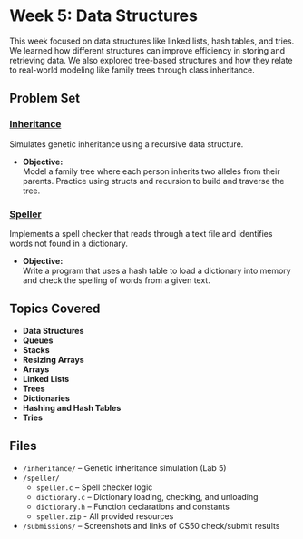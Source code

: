 # Week 5: Data Structures

This week focused on data structures like linked lists, hash tables, and tries. We learned how different structures can improve efficiency in storing and retrieving data. We also explored tree-based structures and how they relate to real-world modeling like family trees through class inheritance.

## Problem Set

### [Inheritance](https://cs50.harvard.edu/x/2025/psets/5/inheritance/)
Simulates genetic inheritance using a recursive data structure.

- **Objective:**  
  Model a family tree where each person inherits two alleles from their parents. Practice using structs and recursion to build and traverse the tree.

### [Speller](https://cs50.harvard.edu/x/2025/psets/5/speller/)
Implements a spell checker that reads through a text file and identifies words not found in a dictionary.

- **Objective:**  
  Write a program that uses a hash table to load a dictionary into memory and check the spelling of words from a given text.

## Topics Covered

- **Data Structures**
- **Queues**  
- **Stacks**
- **Resizing Arrays**  
- **Arrays**
- **Linked Lists**
- **Trees**
- **Dictionaries**
- **Hashing and Hash Tables**
- **Tries**

## Files

- `/inheritance/` – Genetic inheritance simulation (Lab 5)
- `/speller/`  
  - `speller.c` – Spell checker logic  
  - `dictionary.c` – Dictionary loading, checking, and unloading  
  - `dictionary.h` – Function declarations and constants
  - `speller.zip` - All provided resources
- `/submissions/` – Screenshots and links of CS50 check/submit results
